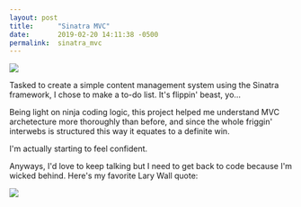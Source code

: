 ```yaml
---
layout: post
title:      "Sinatra MVC"
date:       2019-02-20 14:11:38 -0500
permalink:  sinatra_mvc
---
```


![](https://qi-biza.com/wp-content/uploads/2017/06/to-do-or-not-to-do-thats-the-question.png)

Tasked to create a simple content management system using the Sinatra framework, I chose to make a to-do list.  It's flippin' beast, yo... 

Being light on ninja coding logic, this project helped me understand MVC archetecture more thoroughly than before, and since the whole friggin' interwebs is structured this way it equates to a definite win.

I'm actually starting to feel confident.  

Anyways, I'd love to keep talking but I need to get back to code because I'm wicked behind.  Here's my favorite Lary Wall quote:

![](https://www.storemypic.com/images/2016/11/06/familiar-virtues-programmer-laziness-impatience-hubris-quote-on-storemypic-57204.png)

